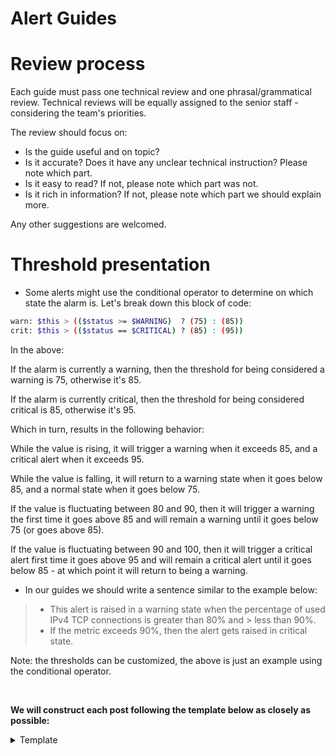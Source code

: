 # Alert Guides

# Review process

Each guide must pass one technical review and one phrasal/grammatical review. Technical reviews will be equally assigned to the senior staff - considering the team's priorities.

The review should focus on:

- Is the guide useful and on topic?
- Is it accurate? Does it have any unclear technical instruction? Please note which part.
- Is it easy to read? If not, please note which part was not.
- Is it rich in information? If not, please note which part we should explain more.

Any other suggestions are welcomed.

# Threshold presentation

- Some alerts might use the conditional operator to determine on which state the alarm is. Let's break down this block
  of code:

```sh
warn: $this > (($status >= $WARNING)  ? (75) : (85))
crit: $this > (($status == $CRITICAL) ? (85) : (95))
```

In the above:

If the alarm is currently a warning, then the threshold for being considered a warning is 75, otherwise it's 85.

If the alarm is currently critical, then the threshold for being considered critical is 85, otherwise it's 95.

Which in turn, results in the following behavior:

While the value is rising, it will trigger a warning when it exceeds 85, and a critical alert when it exceeds 95.

While the value is falling, it will return to a warning state when it goes below 85, and a normal state when it goes
below 75.

If the value is fluctuating between 80 and 90, then it will trigger a warning the first time it goes above 85
and will remain a warning until it goes below 75 (or goes above 85).

If the value is fluctuating between 90 and 100, then it will trigger a critical alert first time it goes
above 95 and will remain a critical alert until it goes below 85 - at which point it will return to being a warning.

- In our guides we should write a sentence similar to the example below:

> - This alert is raised in a warning state when the percentage of used IPv4 TCP connections is greater than 80% and
    > less than 90%.
>- If the metric exceeds 90%, then the alert gets raised in critical state.

Note: the thresholds can be customized, the above is just an example using the conditional operator.

<br>

**We will construct each post following the template below as closely as possible:**

<details>
<summary>Template</summary>

# alarm_name

## OS: <OS_Name>

The initial topic for each alarm should provide as much of the following information as possible:

- How this component works.

- A description of what is being monitored.

- A general description of what the specific alarm is about.

- Negative effects of this abnormality.

<details>
<summary>More information about a highly technical detail</summary>
We organize highly technical details into collapsible contents to keep the reader focused.
</details>

<details>
<summary>References and sources</summary>

1. [Descriptive sentece of the link1](https://community.netdata.cloud/)
2. [Descriptive sentece of the link2](https://community.netdata.cloud/)

General guidelines on the referenced resources

1. Starting the guide with a quote, we use italic.

_Lorem ipsum dolor sit amet, consectetur adipisicing elit, sed do eiusmod tempor incididunt ut
labore et dolore magna aliqua._ <sup>[1](https://community.netdata.cloud/) </sup>

2. Large quote with bullets

You can see the info as somebody says on site | documented on the
site  <sup>[1](https://community.netdata.cloud/) </sup>

- Lorem ipsum dolor sit amet, consectetur adipisicing elit, sed do eiusmod tempor incididunt ut
  labore et dolore magna aliqua

- Ut enim ad minim veniam, quis nostrud exercitation ullamco laboris nisi ut aliquip ex ea commodo
  consequat.

- Duis aute irure dolor in reprehenderit in voluptate velit esse cillum dolore eu fugiat nulla
  pariatur.

- Excepteur sint occaecat cupidatat non proident, sunt in culpa qui officia deserunt mollit anim id
  est laborum.

3. Quotes that are just chunks that are 4-10 lines, use block quotes.

> Lorem ipsum dolor sit amet, consectetur adipiscing elit. Nulla convallis lobortis urna eu
sollicitudin. Maecenas vel euismod lacus, vel pulvinar diam. Curabitur luctus metus vitae eros
auctor, et dictum dolor commodo. Vivamus turpis ipsum, placerat et cursus sed, finibus sed velit.
Pellentesque efficitur gravida nibh sit amet lacinia. Vestibulum blandit, enim eu sodales
ullamcorper, dui velit viverra enim, sed fermentum ante orci a risus. Proin cursus, justo id tempor
molestie, dolor ante tempor ante, id dignissim tortor lacus id purus. Nam diam nibh, gravida vitae
sem at, venenatis suscipit ante. Duis quis nulla vel mauris facilisis laoreet et faucibus dui.
Pellentesque quis venenatis est, vitae pharetra leo. <sup>[1](https://community.netdata.cloud/) </sup>

4. For quotes shorter than 4 lines, use quotation marks.

"Lorem ipsum dolor sit amet, consectetur adipisicing elit, sed do eiusmod tempor incididunt ut
labore et dolore magna aliqua" <sup>[1](https://community.netdata.cloud/) </sup>

</details>

### Troubleshooting section:

<details>
<summary>Check these actions regarding to this or that</summary> 
Any independent set of actions/suggestions is explained in a collapsible layout. Here we propose any action the user 
can take.
</details>

<details>
<summary>A second set of actions.</summary> 
Here we propose any action the user can take.
</details>

## OS: <Second_OS_Name>

If the alarm exists in different OS and the underlying mechanisms have major changes or different
troubleshooting sections, we create a section for each OS.

### Troubleshooting section:

And more actions like above.

</details>